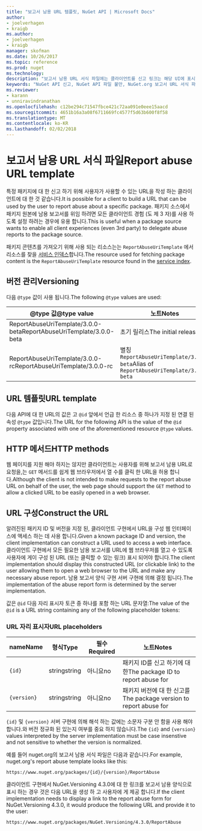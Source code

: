 ```yaml
---
title: "보고서 남용 URL 템플릿, NuGet API | Microsoft Docs"
author:
- joelverhagen
- kraigb
ms.author:
- joelverhagen
- kraigb
manager: skofman
ms.date: 10/26/2017
ms.topic: reference
ms.prod: nuget
ms.technology: 
description: "보고서 남용 URL 서식 파일에는 클라이언트를 신고 링크는 해당 UI에 표시할 수 있습니다."
keywords: "NuGet API 신고, NuGet API 파일 불만, NuGet.org 보고서 URL 서식 파일"
ms.reviewer:
- karann
- unniravindranathan
ms.openlocfilehash: c12be294c71547fbce421c72aa091e0eee15aacd
ms.sourcegitcommit: 4651b16a3a08f6711669fc4577f5d63b600f8f58
ms.translationtype: MT
ms.contentlocale: ko-KR
ms.lasthandoff: 02/02/2018
---
```

# <a name="report-abuse-url-template"></a><span data-ttu-id="aeea1-104">보고서 남용 URL 서식 파일</span><span class="sxs-lookup"><span data-stu-id="aeea1-104">Report abuse URL template</span></span>

<span data-ttu-id="aeea1-105">특정 패키지에 대 한 신고 하기 위해 사용자가 사용할 수 있는 URL을 작성 하는 클라이언트에 대 한 것 같습니다.</span><span class="sxs-lookup"><span data-stu-id="aeea1-105">It is possible for a client to build a URL that can be used by the user to report abuse about a specific package.</span></span> <span data-ttu-id="aeea1-106">패키지 소스에서 패키지 원본에 남용 보고서를 위임 하려면 모든 클라이언트 경험 (도 제 3 자)를 사용 하도록 설정 하려는 경우에 유용 합니다.</span><span class="sxs-lookup"><span data-stu-id="aeea1-106">This is useful when a package source wants to enable all client experiences (even 3rd party) to delegate abuse reports to the package source.</span></span>

<span data-ttu-id="aeea1-107">패키지 콘텐츠를 가져오기 위해 사용 되는 리소스는는 `ReportAbuseUriTemplate` 에서 리소스를 찾을 [서비스 인덱스](service-index.md)합니다.</span><span class="sxs-lookup"><span data-stu-id="aeea1-107">The resource used for fetching package content is the `ReportAbuseUriTemplate` resource found in the [service index](service-index.md).</span></span>

## <a name="versioning"></a><span data-ttu-id="aeea1-108">버전 관리</span><span class="sxs-lookup"><span data-stu-id="aeea1-108">Versioning</span></span>

<span data-ttu-id="aeea1-109">다음 `@type` 값이 사용 됩니다.</span><span class="sxs-lookup"><span data-stu-id="aeea1-109">The following `@type` values are used:</span></span>

<span data-ttu-id="aeea1-110">@type 값</span><span class="sxs-lookup"><span data-stu-id="aeea1-110">@type value</span></span>                       | <span data-ttu-id="aeea1-111">노트</span><span class="sxs-lookup"><span data-stu-id="aeea1-111">Notes</span></span>
--------------------------------- | -----
<span data-ttu-id="aeea1-112">ReportAbuseUriTemplate/3.0.0-beta</span><span class="sxs-lookup"><span data-stu-id="aeea1-112">ReportAbuseUriTemplate/3.0.0-beta</span></span> | <span data-ttu-id="aeea1-113">초기 릴리스</span><span class="sxs-lookup"><span data-stu-id="aeea1-113">The initial release</span></span>
<span data-ttu-id="aeea1-114">ReportAbuseUriTemplate/3.0.0-rc</span><span class="sxs-lookup"><span data-stu-id="aeea1-114">ReportAbuseUriTemplate/3.0.0-rc</span></span>   | <span data-ttu-id="aeea1-115">별칭`ReportAbuseUriTemplate/3.0.0-beta`</span><span class="sxs-lookup"><span data-stu-id="aeea1-115">Alias of `ReportAbuseUriTemplate/3.0.0-beta`</span></span>

## <a name="url-template"></a><span data-ttu-id="aeea1-116">URL 템플릿</span><span class="sxs-lookup"><span data-stu-id="aeea1-116">URL template</span></span>

<span data-ttu-id="aeea1-117">다음 API에 대 한 URL의 값은 고 `@id` 앞에서 언급 한 리소스 중 하나가 지정 된 연결 된 속성 `@type` 값입니다.</span><span class="sxs-lookup"><span data-stu-id="aeea1-117">The URL for the following API is the value of the `@id` property associated with one of the aforementioned resource `@type` values.</span></span>

## <a name="http-methods"></a><span data-ttu-id="aeea1-118">HTTP 메서드</span><span class="sxs-lookup"><span data-stu-id="aeea1-118">HTTP methods</span></span>

<span data-ttu-id="aeea1-119">웹 페이지를 지원 해야 하지는 않지만 클라이언트는 사용자를 위해 보고서 남용 URL로 요청을,는 `GET` 메서드를 쉽게 웹 브라우저에서 열 수를 클릭 한 URL을 허용 합니다.</span><span class="sxs-lookup"><span data-stu-id="aeea1-119">Although the client is not intended to make requests to the report abuse URL on behalf of the user, the web page should support the `GET` method to allow a clicked URL to be easily opened in a web browser.</span></span>

## <a name="construct-the-url"></a><span data-ttu-id="aeea1-120">URL 구성</span><span class="sxs-lookup"><span data-stu-id="aeea1-120">Construct the URL</span></span>

<span data-ttu-id="aeea1-121">알려진된 패키지 ID 및 버전을 지정 된, 클라이언트 구현에서 URL을 구성 웹 인터페이스에 액세스 하는 데 사용 합니다.</span><span class="sxs-lookup"><span data-stu-id="aeea1-121">Given a known package ID and version, the client implementation can construct a URL used to access a web interface.</span></span> <span data-ttu-id="aeea1-122">클라이언트 구현에서 모든 필요한 남용 보고서를 URL에 웹 브라우저를 열고 수 있도록 사용자에 게이 구성 된 URL (또는 클릭할 수 있는 링크) 표시 되어야 합니다.</span><span class="sxs-lookup"><span data-stu-id="aeea1-122">The client implementation should display this constructed URL (or clickable link) to the user allowing them to open a web browser to the URL and make any necessary abuse report.</span></span> <span data-ttu-id="aeea1-123">남용 보고서 양식 구현 서버 구현에 의해 결정 됩니다.</span><span class="sxs-lookup"><span data-stu-id="aeea1-123">The implementation of the abuse report form is determined by the server implementation.</span></span>

<span data-ttu-id="aeea1-124">값은 `@id` 다음 자리 표시자 토큰 중 하나를 포함 하는 URL 문자열:</span><span class="sxs-lookup"><span data-stu-id="aeea1-124">The value of the `@id` is a URL string containing any of the following placeholder tokens:</span></span>

### <a name="url-placeholders"></a><span data-ttu-id="aeea1-125">URL 자리 표시자</span><span class="sxs-lookup"><span data-stu-id="aeea1-125">URL placeholders</span></span>

<span data-ttu-id="aeea1-126">name</span><span class="sxs-lookup"><span data-stu-id="aeea1-126">Name</span></span>        | <span data-ttu-id="aeea1-127">형식</span><span class="sxs-lookup"><span data-stu-id="aeea1-127">Type</span></span>    | <span data-ttu-id="aeea1-128">필수</span><span class="sxs-lookup"><span data-stu-id="aeea1-128">Required</span></span> | <span data-ttu-id="aeea1-129">노트</span><span class="sxs-lookup"><span data-stu-id="aeea1-129">Notes</span></span>
----------- | ------- | -------- | -----
`{id}`      | <span data-ttu-id="aeea1-130">string</span><span class="sxs-lookup"><span data-stu-id="aeea1-130">string</span></span>  | <span data-ttu-id="aeea1-131">아니요</span><span class="sxs-lookup"><span data-stu-id="aeea1-131">no</span></span>       | <span data-ttu-id="aeea1-132">패키지 ID를 신고 하기에 대 한</span><span class="sxs-lookup"><span data-stu-id="aeea1-132">The package ID to report abuse for</span></span>
`{version}` | <span data-ttu-id="aeea1-133">string</span><span class="sxs-lookup"><span data-stu-id="aeea1-133">string</span></span>  | <span data-ttu-id="aeea1-134">아니요</span><span class="sxs-lookup"><span data-stu-id="aeea1-134">no</span></span>       | <span data-ttu-id="aeea1-135">패키지 버전에 대 한 신고를</span><span class="sxs-lookup"><span data-stu-id="aeea1-135">The package version to report abuse for</span></span>

<span data-ttu-id="aeea1-136">`{id}` 및 `{version}` 서버 구현에 의해 해석 하는 값에는 소문자 구분 안 함을 사용 해야 합니다.와 버전 정규화 된 있는지 여부를 중요 하지 않습니다.</span><span class="sxs-lookup"><span data-stu-id="aeea1-136">The `{id}` and `{version}` values interpreted by the server implementation must be case insenstive and not sensitive to whether the version is normalized.</span></span>

<span data-ttu-id="aeea1-137">예를 들어 nuget.org의 보고서 남용 서식 파일은 다음과 같습니다.</span><span class="sxs-lookup"><span data-stu-id="aeea1-137">For example, nuget.org's report abuse template looks like this:</span></span>

    https://www.nuget.org/packages/{id}/{version}/ReportAbuse

<span data-ttu-id="aeea1-138">클라이언트 구현에서 NuGet.Versioning 4.3.0에 대 한 링크를 보고서 남용 양식으로 표시 하는 경우 것은 다음 URL을 생성 하 고 사용자에 게 제공 합니다.</span><span class="sxs-lookup"><span data-stu-id="aeea1-138">If the client implementation needs to display a link to the report abuse form for NuGet.Versioning 4.3.0, it would produce the following URL and provide it to the user:</span></span>

    https://www.nuget.org/packages/NuGet.Versioning/4.3.0/ReportAbuse
